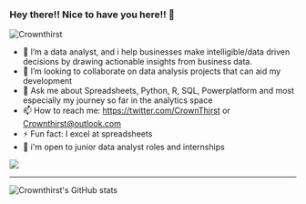 ### Hey there!! Nice to have you here!! 👋

![Crownthirst](https://user-images.githubusercontent.com/108200325/176956232-4e8a2e26-fdb3-4215-b7d4-6a0ea526e432.jpg)

- 🔭 I’m a data analyst, and i help businesses make intelligible/data driven decisions by drawing actionable insights from business data.
- 👯 I’m looking to collaborate on data analysis projects that can aid my development
- 💬 Ask me about Spreadsheets, Python, R, SQL, Powerplatform and most especially my journey so far in the analytics space
- 📫 How to reach me: https://twitter.com/CrownThirst or Crownthirst@outlook.com
- ⚡ Fun fact: I excel at spreadsheets
- 💼 i'm open to junior data analyst roles and internships




![](https://komarev.com/ghpvc/?username=Crownthirst&label=Visits)

-----------------------------------------------------------------------------------------------------------------------------------------------------------------------

![Crownthirst's GitHub stats](https://github-readme-stats.vercel.app/api?username=Crownthirst&show_icons=true&theme=gotham)
